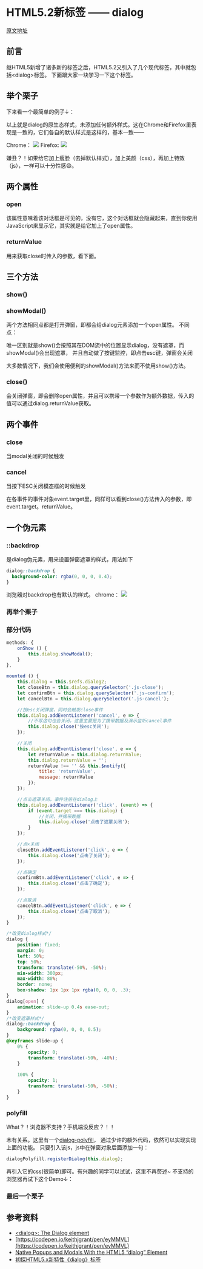 # HTML5.2新标签 —— dialog 

[原文地址](https://xiaotianxia.github.io/blog/vuepress/html/dialog_element.html)

## 前言
继HTML5新增了诸多新的标签之后，HTML5.2又引入了几个现代标签，其中就包括&lt;dialog&gt;标签。
下面跟大家一块学习一下这个标签。

## 举个栗子
下来看一个最简单的例子↓：

<Dialog-Demo1/>

以上就是dialog的原生态样式，未添加任何额外样式。这在Chrome和Firefox里表现是一致的，它们各自的默认样式是这样的，基本一致——

Chrome：
![](http://pn4meizzc.bkt.clouddn.com/dialog002.png)
Firefox:
![](http://pn4meizzc.bkt.clouddn.com/dialog001.png)

嫌丑？！如果给它加上瘦脸（去掉默认样式），加上美颜（css），再加上特效（js），一样可以十分性感:smile:。

## 两个属性
### open
该属性意味着该对话框是可见的，没有它，这个对话框就会隐藏起来，直到你使用JavaScript来显示它，其实就是给它加上了open属性。
### returnValue
用来获取close时传入的参数，看下面。

## 三个方法
### show()
### showModal()
两个方法相同点都是打开弹窗，即都会给dialog元素添加一个open属性。
不同点：

唯一区别就是show()会按照其在DOM流中的位置显示dialog，没有遮罩，而showModal()会出现遮罩，
并且自动做了按键监控，即点击esc键，弹窗会关闭

大多数情况下，我们会使用便利的showModal()方法来而不使用show()方法。
### close()
会关闭弹窗，即会删除open属性，并且可以携带一个参数作为额外数据，传入的值可以通过dialog.returnValue获取。

## 两个事件
### close
当modal关闭的时候触发
### cancel
当按下ESC关闭模态框的时候触发

在各事件的事件对象event.target里，同样可以看到close()方法传入的参数，即event.target。returnValue。

## 一个伪元素
### ::backdrop
是dialog伪元素，用来设置弹窗遮罩的样式，用法如下
```css
dialog::backdrop {
  background-color: rgba(0, 0, 0, 0.4);
}
```
浏览器对backdrop也有默认的样式。
chrome：
![](http://pn4meizzc.bkt.clouddn.com/blogdialog003.png)

### 再举个栗子
<Dialog-Demo2/>

### 部分代码

```js
methods: {
    onShow () {
        this.dialog.showModal();
    }
},

mounted () {
    this.dialog = this.$refs.dialog2;
    let closeBtn = this.dialog.querySelector('.js-close');
    let confirmBtn = this.dialog.querySelector('.js-confirm');
    let cancelBtn = this.dialog.querySelector('.js-cancel');

    //按esc关闭弹窗，同时会触发close事件
    this.dialog.addEventListener('cancel', e => {
        //不写这句也会关闭，这里主要是为了携带数据及演示监听cancel事件
        this.dialog.close('按esc关闭');
    });

    //关闭
    this.dialog.addEventListener('close', e => {
        let returnValue = this.dialog.returnValue;
        this.dialog.returnValue = '';
        returnValue !== '' && this.$notify({
            title: 'returnValue',
            message: returnValue
        });
    });

    //点击遮罩关闭，事件注册在dialog上
    this.dialog.addEventListener('click', (event) => {
        if (event.target === this.dialog) {
            //关闭，并携带数据
            this.dialog.close('点击了遮罩关闭');
        }
    });

    //点×关闭
    closeBtn.addEventListener('click', e => {
        this.dialog.close('点击了关闭');
    });

    //点确定
    confirmBtn.addEventListener('click', e => {
        this.dialog.close('点击了确定');
    });

    //点取消
    cancelBtn.addEventListener('click', e => {
        this.dialog.close('点击了取消');
    });
}
```

```css
/*改变dialog样式*/
dialog {
    position: fixed;
    margin: 0;
    left: 50%;
    top: 50%;
    transform: translate(-50%, -50%);
    min-width: 300px;
    max-width: 80%;
    border: none;
    box-shadow: 1px 1px 1px rgba(0, 0, 0, .3);
}
dialog[open] {
    animation: slide-up 0.4s ease-out;
}
/*改变遮罩样式*/
dialog::backdrop {
    background: rgba(0, 0, 0, 0.5);
}
@keyframes slide-up {
    0% {
        opacity: 0;
        transform: translate(-50%, -40%);
    }
  
    100% {
        opacity: 1;
        transform: translate(-50%, -50%);
    }
}
```

### polyfill
What？！浏览器不支持？手机端没反应？！！

木有关系。这里有一个[dialog-polyfill](https://github.com/GoogleChrome/dialog-polyfill)，
通过少许的额外代码，依然可以实现实现上面的功能。
只要引入该js，js中在弹窗对象后面添加一句：
```js
dialogPolyfill.registerDialog(this.dialog);
```
再引入它的css(很简单)即可。有兴趣的同学可以试试，这里不再赘述~
不支持的浏览器再试下这个Demo↓：

### 最后一个栗子
<Dialog-Demo3/>

## 参考资料
- [&lt;dialog&gt;: The Dialog element](https://developer.mozilla.org/en-US/docs/Web/HTML/Element/dialog)
- [https://codepen.io/keithjgrant/pen/eyMMVL](https://codepen.io/keithjgrant/pen/eyMMVL)
- [Native Popups and Modals With the HTML5 “dialog” Element](https://webdesign.tutsplus.com/tutorials/native-popups-and-modals-with-the-html5-dialog-element--cms-23876)
- [初探HTML5.x新特性《dialog》标签](https://yq.aliyun.com/articles/374584)